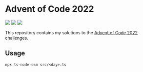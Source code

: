 # Advent of Code 2022

![](https://img.shields.io/badge/day%20📅-9-blue)
![](https://img.shields.io/badge/stars%20⭐-10-yellow)
![](https://img.shields.io/badge/days%20completed-5-red)


This repository contains my solutions to the [Advent of Code 2022](https://adventofcode.com/2022) challenges.

## Usage
```
npx ts-node-esm src/<day>.ts
```